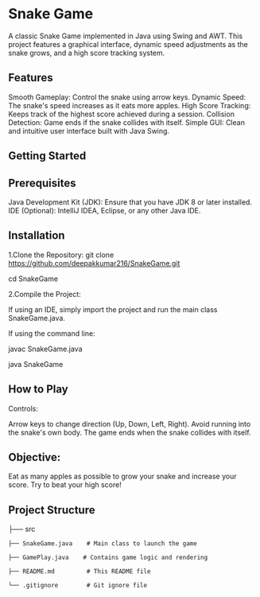 # Snake Game

A classic Snake Game implemented in Java using Swing and AWT. This project features a graphical interface, dynamic speed adjustments as the snake grows, and a high score tracking system.

## Features
Smooth Gameplay: Control the snake using arrow keys.
Dynamic Speed: The snake's speed increases as it eats more apples.
High Score Tracking: Keeps track of the highest score achieved during a session.
Collision Detection: Game ends if the snake collides with itself.
Simple GUI: Clean and intuitive user interface built with Java Swing.

## Getting Started

## Prerequisites
Java Development Kit (JDK): Ensure that you have JDK 8 or later installed.
IDE (Optional): IntelliJ IDEA, Eclipse, or any other Java IDE.

## Installation
1.Clone the Repository:
git clone https://github.com/deepakkumar216/SnakeGame.git

cd SnakeGame

2.Compile the Project:

If using an IDE, simply import the project and run the main class SnakeGame.java.

If using the command line:

javac SnakeGame.java

java SnakeGame

## How to Play
Controls:

Arrow keys to change direction (Up, Down, Left, Right).
Avoid running into the snake's own body.
The game ends when the snake collides with itself.

## Objective:

Eat as many apples as possible to grow your snake and increase your score.
Try to beat your high score!

## Project Structure
├── src

    ├── SnakeGame.java    # Main class to launch the game

    ├── GamePlay.java    # Contains game logic and rendering

    ├── README.md         # This README file

    └── .gitignore        # Git ignore file


